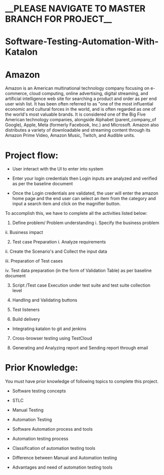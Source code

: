 <h1>__PLEASE NAVIGATE TO  MASTER BRANCH FOR PROJECT__</h1>



# Software-Testing-Automation-With-Katalon

# Amazon

Amazon is an American multinational technology company focusing on e-commerce, cloud computing, online advertising, digital streaming, and artificial intelligence web site for searching a product and order as per end user wish list. It has been often referred to as "one of the most influential economic and cultural forces in the world, and is often regarded as one of the world's most valuable brands. It is considered one of the Big Five American technology companies, alongside Alphabet (parent_company_of Google), Apple, Meta (formerly Facebook, Inc.) and Microsoft. Amazon also distributes a variety of downloadable and streaming content through its Amazon Prime Video, Amazon Music, Twitch, and Audible units.

# Project flow:

- User interact with the UI to enter into system

- Enter your login credentials then Login inputs are analyzed and verified as per the baseline document

- Once the Login credentials are validated, the user will enter the amazon home page and the end user can select an item from the category and input a search item and click on the magnifier button.

To accomplish this, we have to complete all the activities listed below:

1. Define problem/ Problem understanding
i. Specify the business problem

ii. Business impact

2. Test case Preparation
i. Analyze requirements

ii. Create the Scenario's and Collect the input data

iii. Preparation of Test cases

iv. Test data preparation (in the form of Validation Table) as per baseline document

3. Script /Test case Execution under test suite and test suite collection level

4. Handling and Validating buttons

5. Test listeners

6. Build delivery

- Integrating katalon to git and jenkins
7. Cross-browser testing using TestCloud

8. Generating and Analyzing report and Sending report through email

# Prior Knowledge:
You must have prior knowledge of following topics to complete this project.

- Software testing concepts

- STLC

- Manual Testing

- Automation Testing

- Software Automation process and tools

- Automation testing process

- Classification of automation testing tools

- Difference between Manual and Automation testing

- Advantages and need of automation testing tools

